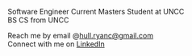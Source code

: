 Software Engineer
Current Masters Student at UNCC  
BS CS from UNCC  
  
Reach me by email @hull.ryanc@gmail.com   
Connect with me on [LinkedIn](https://www.linkedin.com/in/ryan-hull-478b64178/)
